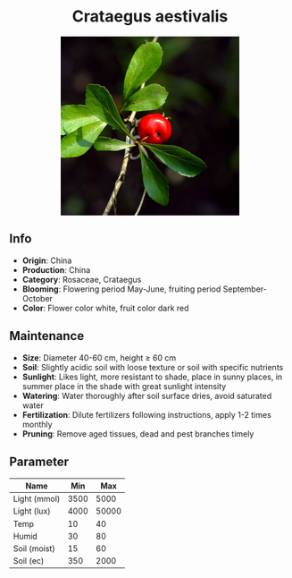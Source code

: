 <h1 align='center'>Crataegus aestivalis</h1>
<p align="center">
    <img 
        align='center'
        width='320'
        src="../images/crataegus aestivalis.png" 
        alt='Crataegus aestivalis' />
</p>

## Info

 - **Origin**: China
 - **Production**: China
 - **Category**: Rosaceae, Crataegus
 - **Blooming**: Flowering period May-June, fruiting period September-October
 - **Color**: Flower color white, fruit color dark red

## Maintenance

 - **Size**: Diameter 40-60 cm, height ≥ 60 cm
 - **Soil**: Slightly acidic soil with loose texture or soil with specific nutrients
 - **Sunlight**: Likes light, more resistant to shade, place in sunny places, in summer place in the shade with great sunlight intensity
 - **Watering**: Water thoroughly after soil surface dries, avoid saturated water
 - **Fertilization**: Dilute fertilizers following instructions, apply 1-2 times monthly
 - **Pruning**: Remove aged tissues, dead and pest branches timely

## Parameter

| Name         | Min  | Max   |
|--------------|------|-------|
| Light (mmol) | 3500 | 5000  |
| Light (lux)  | 4000 | 50000 |
| Temp         | 10    | 40    |
| Humid        | 30   | 80    |
| Soil (moist) | 15   | 60    |
| Soil (ec)    | 350  | 2000  |